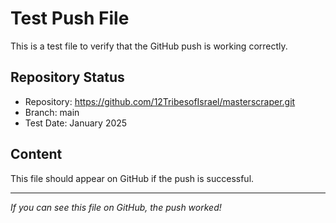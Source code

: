 # Test Push File

This is a test file to verify that the GitHub push is working correctly.

## Repository Status
- Repository: https://github.com/12TribesofIsrael/masterscraper.git
- Branch: main
- Test Date: January 2025

## Content
This file should appear on GitHub if the push is successful.

---
*If you can see this file on GitHub, the push worked!*
